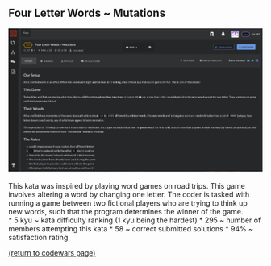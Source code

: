 ## Four Letter Words ~ Mutations
<img src="images/mutations_screen_shot.png?raw=true"/>
<br>
<br>
This kata was inspired by playing word games on road trips. This game involves altering a word by changing one letter. The coder is tasked with running a game between two fictional players who are trying to think up new words, such that the program determines the winner of the game.
<br>
* 5 kyu ~ kata difficulty ranking (1 kyu being the hardest)
* 295 ~ number of members attempting this kata
* 58 ~ correct submitted solutions
* 94% ~ satisfaction rating


<a href="https://rowcased.github.io/alternate_page.html#creator">(return to codewars page)</a>
